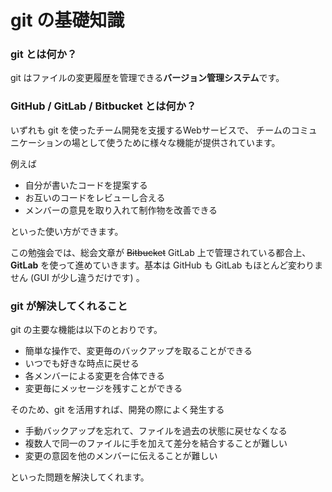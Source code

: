 # git の基礎知識

### git とは何か？

git はファイルの変更履歴を管理できる**バージョン管理システム**です。

### GitHub / GitLab / Bitbucket とは何か？

いずれも git を使ったチーム開発を支援するWebサービスで、
チームのコミュニケーションの場として使うために様々な機能が提供されています。

例えば

- 自分が書いたコードを提案する
- お互いのコードをレビューし合える
- メンバーの意見を取り入れて制作物を改善できる

といった使い方ができます。

この勉強会では、総会文章が ~~Bitbucket~~ GitLab 上で管理されている都合上、**GitLab** を使って進めていきます。基本は GitHub も GitLab もほとんど変わりません (GUI が少し違うだけです) 。

### git が解決してくれること

git の主要な機能は以下のとおりです。

- 簡単な操作で、変更毎のバックアップを取ることができる
- いつでも好きな時点に戻せる
- 各メンバーによる変更を合体できる
- 変更毎にメッセージを残すことができる

そのため、git を活用すれば、開発の際によく発生する

- 手動バックアップを忘れて、ファイルを過去の状態に戻せなくなる
- 複数人で同一のファイルに手を加えて差分を結合することが難しい
- 変更の意図を他のメンバーに伝えることが難しい

といった問題を解決してくれます。
